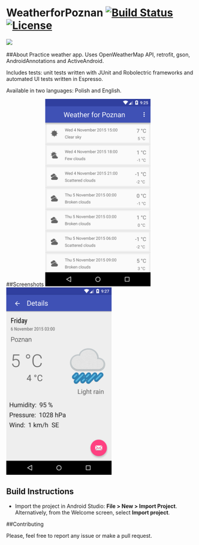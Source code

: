 # WeatherforPoznan [![Build Status](https://travis-ci.org/piotrek1543/WeatherforPoznan.svg)](https://travis-ci.org/piotrek1543/WeatherforPoznan) [![License](http://img.shields.io/:license-apache-blue.svg)](http://www.apache.org/licenses/LICENSE-2.0.html)

<img src="app/src/main/res/mipmap-xxhdpi/ic_launcher.png"/>


##About
Practice weather app. Uses OpenWeatherMap API, retrofit, gson, AndroidAnnotations and ActiveAndroid. 

Includes tests: unit tests written with JUnit and Robolectric frameworks and automated UI tests written in Espresso.

Available in two languages: Polish and English.

##Screenshots
<img src="screenshots/device-2015-11-04-152556.png" height="500dp"/>
<img src="screenshots/device-2015-11-04-152804.png" height="500dp"/>

## Build Instructions
 
- Import the project in Android Studio: **File > New > Import Project**.
  Alternatively, from the Welcome screen, select **Import project**.

##Contributing

Please, feel free to report any issue or make a pull request.
